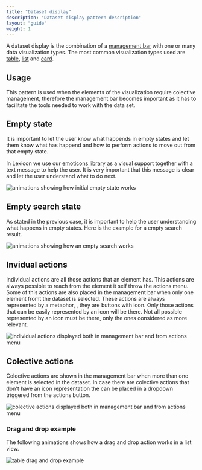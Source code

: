 ```yaml
---
title: "Dataset display"
description: "Dataset display pattern description"
layout: "guide"
weight: 1
---
```


A dataset display is the combination of a [management bar](./management_bar.html) with one or many data visualization types. The most common visualization types used are [table](./table.html), [list](./list.html) and [card](./card.html).

## Usage
This pattern is used when the elements of the visualization require colective management, therefore the management bar becomes important as it has to facilitate the tools needed to work with the data set.

## Empty state

It is important to let the user know what happends in empty states and let them know what has happend and how to perform actions to move out from that empty state.

In Lexicon we use our [emoticons library](https://github.com/marcoscv-work/liferay-emoticons) as a visual support together with a text message to help the user. It is very important that this message is clear and let the user understand what to do next.

![animations showing how initial empty state works](/images/datasetDisplayEmptyExample.gif)

## Empty search state

As stated in the previous case, it is important to help the user understanding what happens in empty states. Here is the example for a empty search result.

![animations showing how an empty search works](/images/datasetDisplayEmptySearch.gif)

## Invidual actions

Individual actions are all those actions that an element has. This actions are always possible to reach from the element it self throw the actions menu. Some of this actions are also placed in the management bar when only one element fromt the dataset is selected. These actions are always represented by a metaphor, , they are buttons with icon. Only those actions that can be easily represented by an icon will be there. Not all possible represented by an icon must be there, only the ones considered as more relevant.

![individual actions displayed both in management bar and from actions menu](/images/datasetDisplayIndividualActions.png)

## Colective actions

Colective actions are shown in the management bar when more than one element is selected in the dataset. In case there are  colective actions that don't have an icon representation the can be placed in a dropdown triggered from the actions button.

![colective actions displayed both in management bar and from actions menu](/images/datasetDisplayColectiveActions.png)

### Drag and drop example

The following animations shows how a drag and drop action works in a list view.

![table drag and drop example](/images/tableDragDrop.gif)

